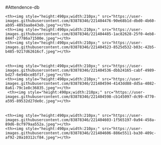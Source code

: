 #Attendence-db

<table>
  <tr>
    
    <th><img style="height:490px;width:210px;" src="https://user-images.githubusercontent.com/83878346/221404476-90e68b1d-dbd0-4b60-ab95-4893aa8e43eb.jpeg"></th>
    <th><img style="height:490px;width:210px;" src="https://user-images.githubusercontent.com/83878346/221404485-1ac82628-25f0-4eb8-844f-27786a71500e.jpeg"></th>
    <th><img style="height:490px;width:210px;" src="https://user-images.githubusercontent.com/83878346/221404523-8525d532-b03c-42b5-b485-9217d62616cf.jpeg"></th>
  </tr>
 </table>
 
 <table>
  <tr>
   
    <th><img style="height:490px;width:210px;" src="https://user-images.githubusercontent.com/83878346/221404536-dbb24165-cabf-4989-bd27-6e94bce85f1f.jpeg"></th>
    <th><img style="height:490px;width:210px;" src="https://user-images.githubusercontent.com/83878346/221404594-4143dd88-dd5a-4082-8a61-79c1e8c36835.jpeg"></th>
     <th><img style="height:490px;width:210px;" src="https://user-images.githubusercontent.com/83878346/221404598-cb145097-dc99-4770-a595-89532d27de0c.jpeg"></th>
  </tr>
  </table> 
  <table>
  <tr>
   
    <th><img style="height:490px;width:210px;" src="https://user-images.githubusercontent.com/83878346/221404603-1f565197-0a94-458a-89d6-8cf979aa552a.jpeg"></th>
    <th><img style="height:490px;width:210px;" src="https://user-images.githubusercontent.com/83878346/221404606-886e5511-ba30-409c-af92-20a10312cf84.jpeg"></th>
  </tr>
  </table> 
